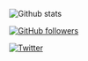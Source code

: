 
![Github stats](https://github-readme-stats.vercel.app/api?username=Plattyz&theme=highcontrast&show_icons=true)

[![GitHub followers](https://img.shields.io/github/followers/Plattyz.svg?style=social&label=Follow&maxAge=2592000)](https://github.com/Plattyz?tab=followers)

[![Twitter](https://img.shields.io/twitter/url/https/twitter.com/0x4d6f6b6d69.svg?style=social&label=Twitter)](https://twitter.com/0x4d6f6b6d69)
